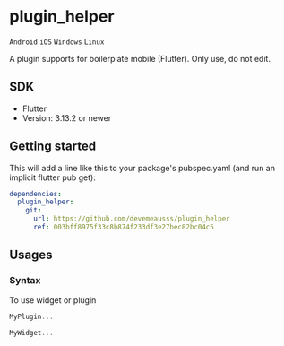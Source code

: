 # plugin_helper
`Android` `iOS` `Windows` `Linux`

A plugin supports for boilerplate mobile (Flutter). Only use, do not edit.

## SDK
 - Flutter
 - Version: 3.13.2 or newer
 
## Getting started
This will add a line like this to your package's pubspec.yaml (and run an implicit flutter pub get):
```yaml
dependencies:
  plugin_helper:
    git:
      url: https://github.com/devemeausss/plugin_helper
      ref: 003bff8975f33c8b874f233df3e27bec82bc04c5
```

## Usages

### Syntax
To use widget or plugin 
```dart
MyPlugin...

MyWidget...
```